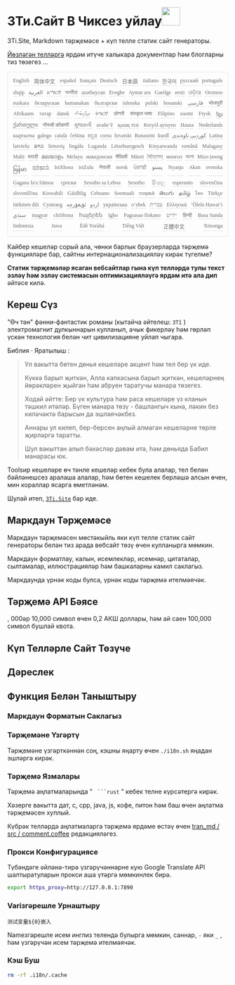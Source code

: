 <h1 style="justify-content:space-between">3Ти.Сайт B Чиксез уйлау<img src="//i-01.eu.org/3Ti/logo.svg" style="user-select:none;margin-top:-1px;width:42px"></h1>

3Ti.Site, Markdown тәрҗемәсе + күп телле статик сайт генераторы.

[Йөзләгән телләргә](https://github.com/i18n-site/node/blob/main/lang/src/index.js) ярдәм итүче халыкара документлар һәм блогларны тиз төзегез ...

<pre class="langli" style="display:flex;flex-wrap:wrap;background:transparent;border:1px solid #eee;font-size:12px;box-shadow:0 0 3px inset #eee;padding:12px 5px 4px 12px;justify-content:space-between;"><style>pre.langli i{font-weight:300;font-family:s;margin-right:7px;margin-bottom:8px;font-style:normal;color:#666;border-bottom:1px dashed #ccc;}</style><i>English</i><i> 简体中文 </i><i>español</i><i>français</i><i>Deutsch</i><i> 日本語 </i><i>italiano</i><i>한국어</i><i>русский</i><i>português</i><i>shqip</i><i>‫العربية‬</i><i>አማርኛ</i><i>অসমীয়া</i><i>azərbaycan</i><i>Eʋegbe</i><i>Aymar aru</i><i>Gaeilge</i><i>eesti</i><i>ଓଡ଼ିଆ</i><i>Oromoo</i><i>euskara</i><i>беларуская</i><i>bamanakan</i><i>български</i><i>íslenska</i><i>polski</i><i>bosanski</i><i>‫فارسی‬</i><i>भोजपुरी</i><i>Afrikaans</i><i>татар</i><i>dansk</i><i>‫ދިވެހިބަސް‬</i><i>ትግርኛ</i><i>डोगरी</i><i>संस्कृत भाषा</i><i>Filipino</i><i>suomi</i><i>Frysk</i><i>ខ្មែរ</i><i>ქართული</i><i>गोंयची कोंकणी</i><i>ગુજરાતી</i><i>avañe’ẽ</i><i>қазақ тілі</i><i>Kreyòl ayisyen</i><i>Hausa</i><i>Nederlands</i><i>кыргызча</i><i>galego</i><i>català</i><i>čeština</i><i>ಕನ್ನಡ</i><i>corsu</i><i>hrvatski</i><i>Runasimi</i><i>kurdî</i><i>‫کوردیی ناوەندی‬</i><i>Latina</i><i>latviešu</i><i>ລາວ</i><i>lietuvių</i><i>lingála</i><i>Luganda</i><i>Lëtzebuergesch</i><i>Kinyarwanda</i><i>română</i><i>Malagasy</i><i>Malti</i><i>मराठी</i><i>മലയാളം</i><i>Melayu</i><i>македонски</i><i>मैथिली</i><i>Māori</i><i>মৈতৈলোন্</i><i>монгол</i><i>বাংলা</i><i>Mizo ṭawng</i><i>မြန်မာ</i><i>𞄀𞄄𞄰𞄩𞄍𞄜𞄰</i><i>IsiXhosa</i><i>isiZulu</i><i>नेपाली</i><i>norsk</i><i>ਪੰਜਾਬੀ</i><i>‫پښتو‬</i><i>Nyanja</i><i>Akan</i><i>svenska</i><i>Gagana fa'a Sāmoa</i><i>српски</i><i>Sesotho sa Leboa</i><i>Sesotho</i><i>සිංහල</i><i>esperanto</i><i>slovenčina</i><i>slovenščina</i><i>Kiswahili</i><i>Gàidhlig</i><i>Cebuano</i><i>Soomaali</i><i>тоҷикӣ</i><i>తెలుగు</i><i>தமிழ்</i><i>ไทย</i><i>Türkçe</i><i>türkmen dili</i><i>Cymraeg</i><i>‫ئۇيغۇرچە‬</i><i>‫اردو‬</i><i>українська</i><i>o‘zbek</i><i>‫עברית‬</i><i>Ελληνικά</i><i>ʻŌlelo Hawaiʻi</i><i>‫سنڌي‬</i><i>magyar</i><i>chiShona</i><i>հայերեն</i><i>Igbo</i><i>Pagsasao Ilokano</i><i>‫ייִדיש‬</i><i>हिन्दी</i><i>Basa Sunda</i><i>Indonesia</i><i>Jawa</i><i>Èdè Yorùbá</i><i>Tiếng Việt</i><i> 正體中文 </i><i>Xitsonga</i></pre>

Кайбер кешеләр сорый ала, чөнки барлык браузерларда тәрҗемә функцияләре бар, сайтны интернационализацияләү кирәк түгелме?

**Статик тәрҗемәләр ясаган вебсайтлар гына күп телләрдә тулы текст эзләү һәм эзләү системасын оптимизацияләүгә ярдәм итә ала дип** әйтәсе килә.

## Кереш Сүз

&quot;Өч тән&quot; фәнни-фантастик романы (кытайча әйтелеш: `3Tǐ` ) электромагнит дулкыннарын кулланып, ачык фикерләү һәм гөрләп үскән технология белән чит цивилизацияне уйлап чыгара.

Библия · Яратылыш :

> Ул вакытта бөтен дөнья кешеләре акцент һәм тел бер үк иде.
>
> Күккә барып җиткән, Алла капкасына барып җиткән, кешеләрнең йөрәкләрен җыйган һәм абруен таратучы манара төзегез.
>
> Ходай әйтте: Бер үк культура һәм раса кешеләре үз кланын тәшкил итәләр. Бүген манара төзү - башлангыч кына, ләкин без киләчәктә барысын да эшләячәкбез.
>
> Аннары ул килеп, бер-берсен аңлый алмаган кешеләрне төрле җирләргә таратты.
>
> Шул вакыттан алып бәхәсләр дәвам итә, һәм дөньяда Бабил манарасы юк.

Toolsир кешеләре өч тәнле кешеләр кебек була алалар, тел белән бәйләнешсез аралаша алалар, һәм бөтен кешелек берләшә алсын өчен, мин кораллар ясарга өметләнәм.

Шулай итеп, [`3Ti.Site`](//3Ti.Site) бар иде.

## Маркдаун Тәрҗемәсе

Маркдаун тәрҗемәсен мөстәкыйль яки күп телле статик сайт генераторы белән тиз арада вебсайт төзү өчен кулланырга мөмкин.

Маркдаун форматлау, калын, исемлекләр, исемнәр, цитаталар, сылтамалар, иллюстрацияләр һәм башкаларны камил саклагыз.

Маркдаунда үрнәк коды булса, үрнәк коды тәрҗемә ителмәячәк.

## Тәрҗемә API Бәясе

, 000әр 10,000 символ өчен 0,2 АКШ доллары, һәм ай саен 100,000 символ бушлай квота.

## Күп Телләрле Сайт Төзүче

## Дәреслек

## Функция Белән Таныштыру

### Маркдаун Форматын Саклагыз

### Тәрҗемәне Үзгәртү

Тәрҗемәне үзгәрткәннән соң, кэшны яңарту өчен `./i18n.sh` яңадан эшләргә кирәк.

### Тәрҗемә Язмалары

Тәрҗемә аңлатмаларында &quot; ` ```rust` &quot; кебек телне күрсәтергә кирәк.

Хәзерге вакытта дат, c, cpp, java, js, кофе, питон һәм баш өчен аңлатма тәрҗемәсен хуплый.

Күбрәк телләрдә аңлатмаларга тәрҗемә ярдәме өстәү өчен [tran_md / src / comment.coffee](https://github.com/i18n-site/node/blob/main/tran_md/src/comment.coffee) редакцияләгез.

### Прокси Конфигурациясе

Түбәндәге әйләнә-тирә үзгәрүчәннәрне кую Google Translate API шалтыратуларын прокси аша үтәргә мөмкинлек бирә.

```bash
export https_proxy=http://127.0.0.1:7890
```

### Variзгәрешле Урнаштыру

```
测试变量${0}嵌入
```

Nameзгәрешле исем инглиз телендә булырга мөмкин, саннар, `-` яки `_` , һәм үзгәрүчән исем тәрҗемә ителмәячәк.

### Кэш Буш

```bash
rm -rf .i18n/.cache
```
